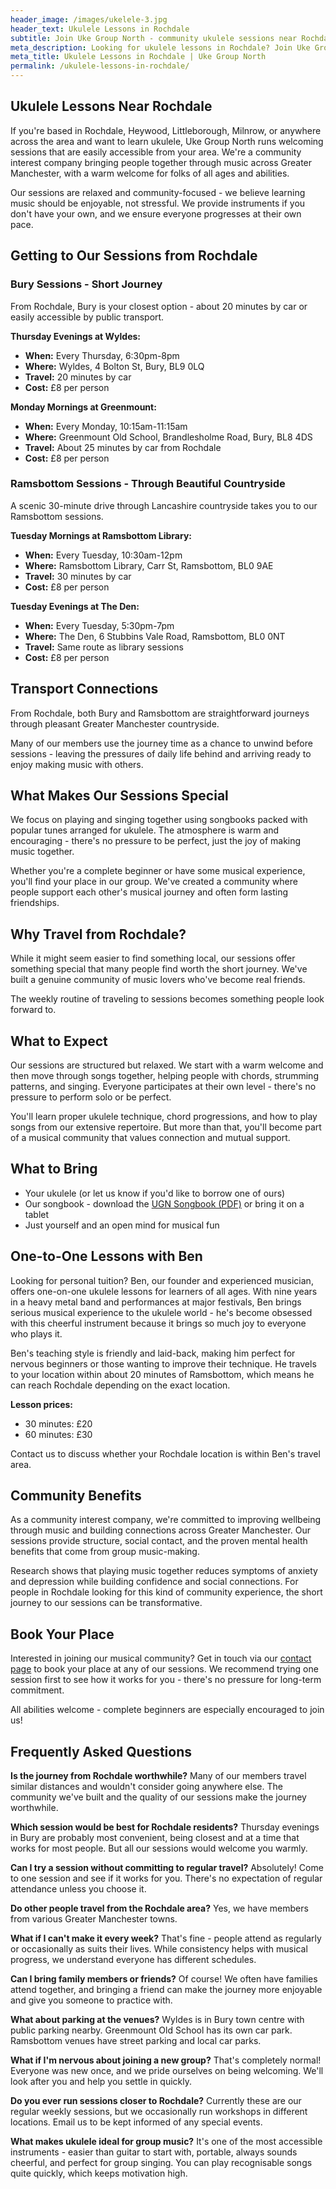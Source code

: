 ```yaml
---
header_image: /images/ukelele-3.jpg
header_text: Ukulele Lessons in Rochdale
subtitle: Join Uke Group North - community ukulele sessions near Rochdale
meta_description: Looking for ukulele lessons in Rochdale? Join Uke Group North's friendly sessions in nearby Bury and Ramsbottom. All ages welcome, instruments provided.
meta_title: Ukulele Lessons in Rochdale | Uke Group North
permalink: /ukulele-lessons-in-rochdale/
---
```


## Ukulele Lessons Near Rochdale

If you're based in Rochdale, Heywood, Littleborough, Milnrow, or anywhere across the area and want to learn ukulele, Uke Group North runs welcoming sessions that are easily accessible from your area. We're a community interest company bringing people together through music across Greater Manchester, with a warm welcome for folks of all ages and abilities.

Our sessions are relaxed and community-focused - we believe learning music should be enjoyable, not stressful. We provide instruments if you don't have your own, and we ensure everyone progresses at their own pace.

## Getting to Our Sessions from Rochdale

### Bury Sessions - Short Journey

From Rochdale, Bury is your closest option - about 20 minutes by car or easily accessible by public transport.

**Thursday Evenings at Wyldes:**
- **When:** Every Thursday, 6:30pm-8pm
- **Where:** Wyldes, 4 Bolton St, Bury, BL9 0LQ
- **Travel:** 20 minutes by car
- **Cost:** £8 per person

**Monday Mornings at Greenmount:**
- **When:** Every Monday, 10:15am-11:15am
- **Where:** Greenmount Old School, Brandlesholme Road, Bury, BL8 4DS
- **Travel:** About 25 minutes by car from Rochdale
- **Cost:** £8 per person

### Ramsbottom Sessions - Through Beautiful Countryside

A scenic 30-minute drive through Lancashire countryside takes you to our Ramsbottom sessions.

**Tuesday Mornings at Ramsbottom Library:**
- **When:** Every Tuesday, 10:30am-12pm
- **Where:** Ramsbottom Library, Carr St, Ramsbottom, BL0 9AE
- **Travel:** 30 minutes by car
- **Cost:** £8 per person

**Tuesday Evenings at The Den:**
- **When:** Every Tuesday, 5:30pm-7pm
- **Where:** The Den, 6 Stubbins Vale Road, Ramsbottom, BL0 0NT
- **Travel:** Same route as library sessions
- **Cost:** £8 per person

## Transport Connections

From Rochdale, both Bury and Ramsbottom are straightforward journeys through pleasant Greater Manchester countryside.

Many of our members use the journey time as a chance to unwind before sessions - leaving the pressures of daily life behind and arriving ready to enjoy making music with others.

## What Makes Our Sessions Special

We focus on playing and singing together using songbooks packed with popular tunes arranged for ukulele. The atmosphere is warm and encouraging - there's no pressure to be perfect, just the joy of making music together.

Whether you're a complete beginner or have some musical experience, you'll find your place in our group. We've created a community where people support each other's musical journey and often form lasting friendships.

## Why Travel from Rochdale?

While it might seem easier to find something local, our sessions offer something special that many people find worth the short journey. We've built a genuine community of music lovers who've become real friends.

The weekly routine of traveling to sessions becomes something people look forward to.

## What to Expect

Our sessions are structured but relaxed. We start with a warm welcome and then move through songs together, helping people with chords, strumming patterns, and singing. Everyone participates at their own level - there's no pressure to perform solo or be perfect.

You'll learn proper ukulele technique, chord progressions, and how to play songs from our extensive repertoire. But more than that, you'll become part of a musical community that values connection and mutual support.

## What to Bring

- Your ukulele (or let us know if you'd like to borrow one of ours)
- Our songbook - download the [UGN Songbook (PDF)](/assets/UGN_Songbook_1.1.pdf) or bring it on a tablet
- Just yourself and an open mind for musical fun

## One-to-One Lessons with Ben

Looking for personal tuition? Ben, our founder and experienced musician, offers one-on-one ukulele lessons for learners of all ages. With nine years in a heavy metal band and performances at major festivals, Ben brings serious musical experience to the ukulele world - he's become obsessed with this cheerful instrument because it brings so much joy to everyone who plays it.

Ben's teaching style is friendly and laid-back, making him perfect for nervous beginners or those wanting to improve their technique. He travels to your location within about 20 minutes of Ramsbottom, which means he can reach Rochdale depending on the exact location.

**Lesson prices:**
- 30 minutes: £20
- 60 minutes: £30

Contact us to discuss whether your Rochdale location is within Ben's travel area.

## Community Benefits

As a community interest company, we're committed to improving wellbeing through music and building connections across Greater Manchester. Our sessions provide structure, social contact, and the proven mental health benefits that come from group music-making.

Research shows that playing music together reduces symptoms of anxiety and depression while building confidence and social connections. For people in Rochdale looking for this kind of community experience, the short journey to our sessions can be transformative.

## Book Your Place

Interested in joining our musical community? Get in touch via our [contact page](/contact/) to book your place at any of our sessions. We recommend trying one session first to see how it works for you - there's no pressure for long-term commitment.

All abilities welcome - complete beginners are especially encouraged to join us!

## Frequently Asked Questions

**Is the journey from Rochdale worthwhile?**
Many of our members travel similar distances and wouldn't consider going anywhere else. The community we've built and the quality of our sessions make the journey worthwhile.

**Which session would be best for Rochdale residents?**
Thursday evenings in Bury are probably most convenient, being closest and at a time that works for most people. But all our sessions would welcome you warmly.

**Can I try a session without committing to regular travel?**
Absolutely! Come to one session and see if it works for you. There's no expectation of regular attendance unless you choose it.

**Do other people travel from the Rochdale area?**
Yes, we have members from various Greater Manchester towns.

**What if I can't make it every week?**
That's fine - people attend as regularly or occasionally as suits their lives. While consistency helps with musical progress, we understand everyone has different schedules.

**Can I bring family members or friends?**
Of course! We often have families attend together, and bringing a friend can make the journey more enjoyable and give you someone to practice with.

**What about parking at the venues?**
Wyldes is in Bury town centre with public parking nearby. Greenmount Old School has its own car park. Ramsbottom venues have street parking and local car parks.

**What if I'm nervous about joining a new group?**
That's completely normal! Everyone was new once, and we pride ourselves on being welcoming. We'll look after you and help you settle in quickly.

**Do you ever run sessions closer to Rochdale?**
Currently these are our regular weekly sessions, but we occasionally run workshops in different locations. Email us to be kept informed of any special events.

**What makes ukulele ideal for group music?**
It's one of the most accessible instruments - easier than guitar to start with, portable, always sounds cheerful, and perfect for group singing. You can play recognisable songs quite quickly, which keeps motivation high.